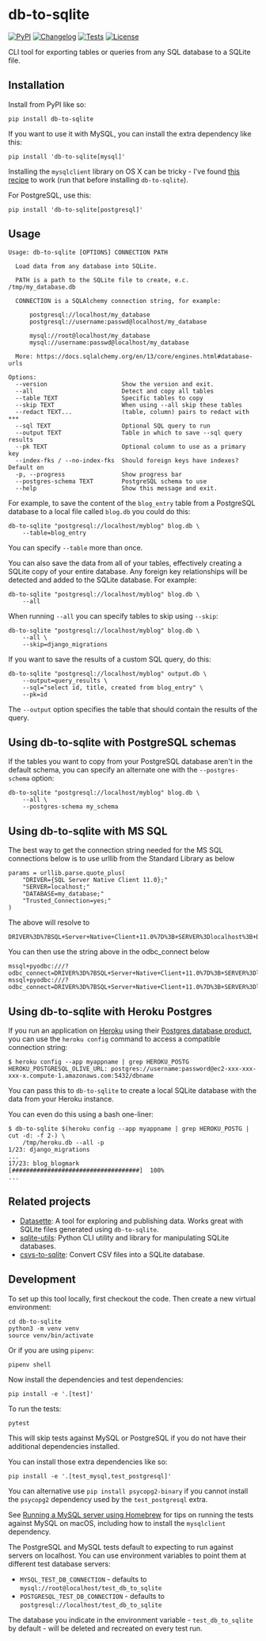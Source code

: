 # db-to-sqlite

[![PyPI](https://img.shields.io/pypi/v/db-to-sqlite.svg)](https://pypi.python.org/pypi/db-to-sqlite)
[![Changelog](https://img.shields.io/github/v/release/simonw/db-to-sqlite?include_prereleases&label=changelog)](https://github.com/simonw/db-to-sqlite/releases)
[![Tests](https://github.com/simonw/db-to-sqlite/workflows/Test/badge.svg)](https://github.com/simonw/db-to-sqlite/actions?query=workflow%3ATest)
[![License](https://img.shields.io/badge/license-Apache%202.0-blue.svg)](https://github.com/simonw/db-to-sqlite/blob/main/LICENSE)

CLI tool for exporting tables or queries from any SQL database to a SQLite file.

## Installation

Install from PyPI like so:

    pip install db-to-sqlite

If you want to use it with MySQL, you can install the extra dependency like this:

    pip install 'db-to-sqlite[mysql]'

Installing the `mysqlclient` library on OS X can be tricky - I've found [this recipe](https://gist.github.com/simonw/90ac0afd204cd0d6d9c3135c3888d116) to work (run that before installing `db-to-sqlite`).

For PostgreSQL, use this:

    pip install 'db-to-sqlite[postgresql]'

## Usage
```
Usage: db-to-sqlite [OPTIONS] CONNECTION PATH

  Load data from any database into SQLite.

  PATH is a path to the SQLite file to create, e.c. /tmp/my_database.db

  CONNECTION is a SQLAlchemy connection string, for example:

      postgresql://localhost/my_database
      postgresql://username:passwd@localhost/my_database

      mysql://root@localhost/my_database
      mysql://username:passwd@localhost/my_database

  More: https://docs.sqlalchemy.org/en/13/core/engines.html#database-urls

Options:
  --version                     Show the version and exit.
  --all                         Detect and copy all tables
  --table TEXT                  Specific tables to copy
  --skip TEXT                   When using --all skip these tables
  --redact TEXT...              (table, column) pairs to redact with ***
  --sql TEXT                    Optional SQL query to run
  --output TEXT                 Table in which to save --sql query results
  --pk TEXT                     Optional column to use as a primary key
  --index-fks / --no-index-fks  Should foreign keys have indexes? Default on
  -p, --progress                Show progress bar
  --postgres-schema TEXT        PostgreSQL schema to use
  --help                        Show this message and exit.
```

For example, to save the content of the `blog_entry` table from a PostgreSQL database to a local file called `blog.db` you could do this:

    db-to-sqlite "postgresql://localhost/myblog" blog.db \
        --table=blog_entry

You can specify `--table` more than once.

You can also save the data from all of your tables, effectively creating a SQLite copy of your entire database. Any foreign key relationships will be detected and added to the SQLite database. For example:

    db-to-sqlite "postgresql://localhost/myblog" blog.db \
        --all

When running `--all` you can specify tables to skip using `--skip`:

    db-to-sqlite "postgresql://localhost/myblog" blog.db \
        --all \
        --skip=django_migrations

If you want to save the results of a custom SQL query, do this:

    db-to-sqlite "postgresql://localhost/myblog" output.db \
        --output=query_results \
        --sql="select id, title, created from blog_entry" \
        --pk=id

The `--output` option specifies the table that should contain the results of the query.

## Using db-to-sqlite with PostgreSQL schemas

If the tables you want to copy from your PostgreSQL database aren't in the default schema, you can specify an alternate one with the `--postgres-schema` option:

    db-to-sqlite "postgresql://localhost/myblog" blog.db \
        --all \
        --postgres-schema my_schema

## Using db-to-sqlite with MS SQL

The best way to get the connection string needed for the MS SQL connections below is to use urllib from the Standard Library as below

    params = urllib.parse.quote_plus(
        "DRIVER={SQL Server Native Client 11.0};"
        "SERVER=localhost;"
        "DATABASE=my_database;"
        "Trusted_Connection=yes;"
    )

The above will resolve to

    DRIVER%3D%7BSQL+Server+Native+Client+11.0%7D%3B+SERVER%3Dlocalhost%3B+DATABASE%3Dmy_database%3B+Trusted_Connection%3Dyes

You can then use the string above in the odbc_connect below

    mssql+pyodbc:///?odbc_connect=DRIVER%3D%7BSQL+Server+Native+Client+11.0%7D%3B+SERVER%3Dlocalhost%3B+DATABASE%3Dmy_database%3B+Trusted_Connection%3Dyes
    mssql+pyodbc:///?odbc_connect=DRIVER%3D%7BSQL+Server+Native+Client+11.0%7D%3B+SERVER%3Dlocalhost%3B+DATABASE%3Dmy_database%3B+UID%3Dusername%3B+PWD%3Dpasswd

## Using db-to-sqlite with Heroku Postgres

If you run an application on [Heroku](https://www.heroku.com/) using their [Postgres database product](https://www.heroku.com/postgres), you can use the `heroku config` command to access a compatible connection string:

    $ heroku config --app myappname | grep HEROKU_POSTG
    HEROKU_POSTGRESQL_OLIVE_URL: postgres://username:password@ec2-xxx-xxx-xxx-x.compute-1.amazonaws.com:5432/dbname

You can pass this to `db-to-sqlite` to create a local SQLite database with the data from your Heroku instance.

You can even do this using a bash one-liner:

    $ db-to-sqlite $(heroku config --app myappname | grep HEROKU_POSTG | cut -d: -f 2-) \
        /tmp/heroku.db --all -p
    1/23: django_migrations
    ...
    17/23: blog_blogmark
    [####################################]  100%
    ...

## Related projects

* [Datasette](https://github.com/simonw/datasette): A tool for exploring and publishing data. Works great with SQLite files generated using `db-to-sqlite`.
* [sqlite-utils](https://github.com/simonw/sqlite-utils): Python CLI utility and library for manipulating SQLite databases.
* [csvs-to-sqlite](https://github.com/simonw/csvs-to-sqlite): Convert CSV files into a SQLite database.

## Development

To set up this tool locally, first checkout the code. Then create a new virtual environment:

    cd db-to-sqlite
    python3 -m venv venv
    source venv/bin/activate

Or if you are using `pipenv`:

    pipenv shell

Now install the dependencies and test dependencies:

    pip install -e '.[test]'

To run the tests:

    pytest

This will skip tests against MySQL or PostgreSQL if you do not have their additional dependencies installed.

You can install those extra dependencies like so:

    pip install -e '.[test_mysql,test_postgresql]'

You can alternative use `pip install psycopg2-binary` if you cannot install the `psycopg2` dependency used by the `test_postgresql` extra.

See [Running a MySQL server using Homebrew](https://til.simonwillison.net/homebrew/mysql-homebrew) for tips on running the tests against MySQL on macOS, including how to install the `mysqlclient` dependency.

The PostgreSQL and MySQL tests default to expecting to run against servers on localhost. You can use environment variables to point them at different test database servers:

- `MYSQL_TEST_DB_CONNECTION` - defaults to `mysql://root@localhost/test_db_to_sqlite`
- `POSTGRESQL_TEST_DB_CONNECTION` - defaults to `postgresql://localhost/test_db_to_sqlite`

The database you indicate in the environment variable - `test_db_to_sqlite` by default - will be deleted and recreated on every test run.
